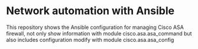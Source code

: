 # Network automation with Ansible
This repository shows the Ansible configuration for managing Cisco ASA firewall, not only show information with module cisco.asa.asa_command but also includes configuration modify with module cisco.asa.asa_config